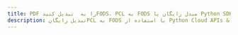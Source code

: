 ---title: PDF را به  تبدیل کنیدFODS، PCL به FODS مبدل رایگان یا Python SDKdescription: تبدیل رایگانPCL به FODS با استفاده از Python Cloud APIs & SDK همچنین اسناد PDF را در Cloud ایجاد، ویرایش و رندر کنید.---